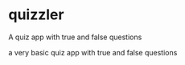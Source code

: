 # quizzler

A quiz app with true and false questions

a very basic quiz app with true and false questions 


